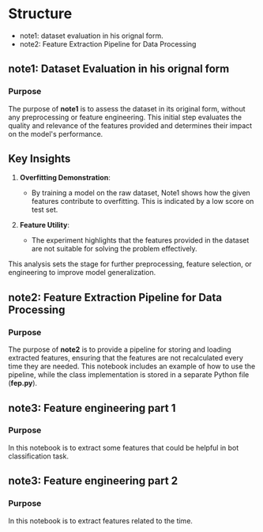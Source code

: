 # Structure

- note1: dataset evaluation in his orignal form.
- note2: Feature Extraction Pipeline for Data Processing

## note1: Dataset Evaluation in his orignal form

### Purpose

The purpose of **note1** is to assess the dataset in its original form, without any preprocessing or feature engineering. This initial step evaluates the quality and relevance of the features provided and determines their impact on the model's performance.

## Key Insights

1. **Overfitting Demonstration**: 
   - By training a model on the raw dataset, Note1 shows how the given features contribute to overfitting. This is indicated by a low score on test set.
   
2. **Feature Utility**: 
   - The experiment highlights that the features provided in the dataset are not suitable for solving the problem effectively. 

This analysis sets the stage for further preprocessing, feature selection, or engineering to improve model generalization.

## note2: Feature Extraction Pipeline for Data Processing

### Purpose

The purpose of **note2** is to provide a pipeline for storing and loading extracted features, ensuring that the features are not recalculated every time they are needed. This notebook includes an example of how to use the pipeline, while the class implementation is stored in a separate Python file (**fep.py**).

## note3: Feature engineering part 1

### Purpose

In this notebook is to extract some features that could be helpful in bot classification task. 

## note3: Feature engineering part 2

### Purpose

In this notebook is to extract features related to the time. 
